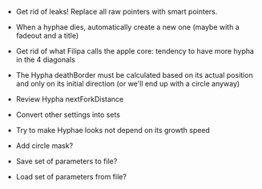 - Get rid of leaks! Replace all raw pointers with smart pointers.
- When a hyphae dies, automatically create a new one (maybe with a fadeout and a title)
- Get rid of what Filipa calls the apple core: tendency to have more hypha in the 4 diagonals
- The Hypha deathBorder must be calculated based on its actual position and only on its initial direction (or we'll end up with a circle anyway)
- Review Hypha nextForkDistance
- Convert other settings into sets

- Try to make Hyphae looks not depend on its growth speed


- Add circle mask?
- Save set of parameters to file?
- Load set of parameters from file?
